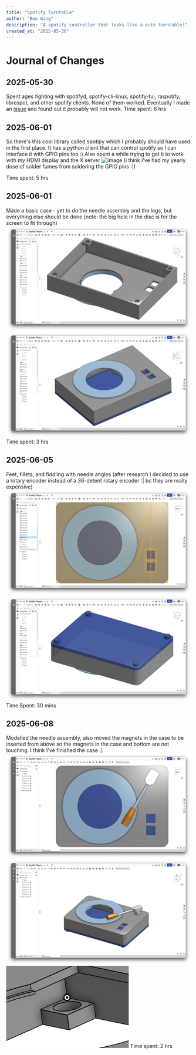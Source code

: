 ```yaml
---
title: "Spotify Turntable"
author: "Ben Wang"
description: "A spotify controller that looks like a cute turntable!"
created_at: "2025-05-30"
---
```


# Journal of Changes
## 2025-05-30
Spent ages fighting with spotifyd, spotify-cli-linux, spotify-tui, raspotify, librespot, and other spotify clients. None of them worked.
Eventually I made an [issue](https://github.com/Spotifyd/spotifyd/issues/1221#issuecomment-2925151914) and found out it probably will not work.
Time spent: 6 hrs

## 2025-06-01
So there's this cool library called spotipy which I probably should have used in the first place. It has a python client that can control spotify so I can interface it with GPIO pins too :)
Also spent a while trying to get it to work with my HDMI display and the X server
![image](img/rpi1.png)
(i think i've had my yearly dose of solder fumes from soldering the GPIO pins :|)

Time spent: 5 hrs

## 2025-06-01
Made a basic case - yet to do the needle assembly and the legs, but everything else should be done (note: the big hole in the disc is for the screen to fit through)
![image](img/casev0_1.png)
![image](img/casev0_2.png)
Time spent: 3 hrs

## 2025-06-05
Feet, fillets, and fiddling with needle angles (after research I decided to use a rotary encoder instead of a 36-detent rotary encoder :| bc they are really expensive)
![image](img/casev0.1_1.png)
![image](img/casev0.1_2.png)
Time Spent: 30 mins

## 2025-06-08
Modelled the needle assembly, also moved the magnets in the case to be inserted from above so the magnets in the case and bottom are not touching.
I think I've finished the case :)
![image](img/casev1.0_1.png)
![image](img/casev1.0_2.png)
![image](img/casev1.0_3.png)
Time spent: 2 hrs
